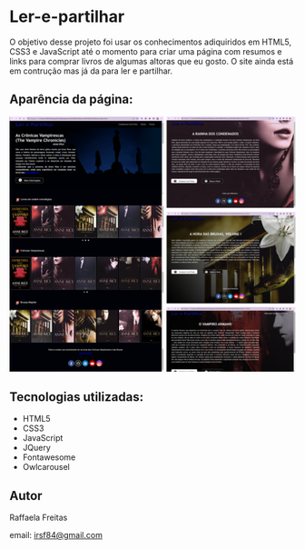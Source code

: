 # Ler-e-partilhar
O objetivo desse projeto foi usar os conhecimentos adiquiridos em HTML5, CSS3 e JavaScript até o momento para criar uma página com resumos e links para comprar livros de algumas altoras que eu gosto. O site ainda está em contrução mas já da para ler e partilhar.

## Aparência da página:

![](https://github.com/Raffafe/ler-e-partilhar/blob/e2ecfb8fe9a0473bd21e06cc2dd63771d152df44/img/aparencia-do-site.png)

## Tecnologias utilizadas:
- HTML5
- CSS3
- JavaScript
- JQuery
- Fontawesome
- Owlcarousel  

## Autor 
Raffaela Freitas

email: irsf84@gmail.com
